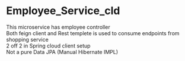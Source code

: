 # Employee_Service_cld
This microservice has employee controller </br>
Both feign client and Rest templete is used to consume endpoints from shopping service </br>
2 off 2 in Spring cloud client setup </br>
Not a pure Data JPA (Manual Hibernate IMPL)
